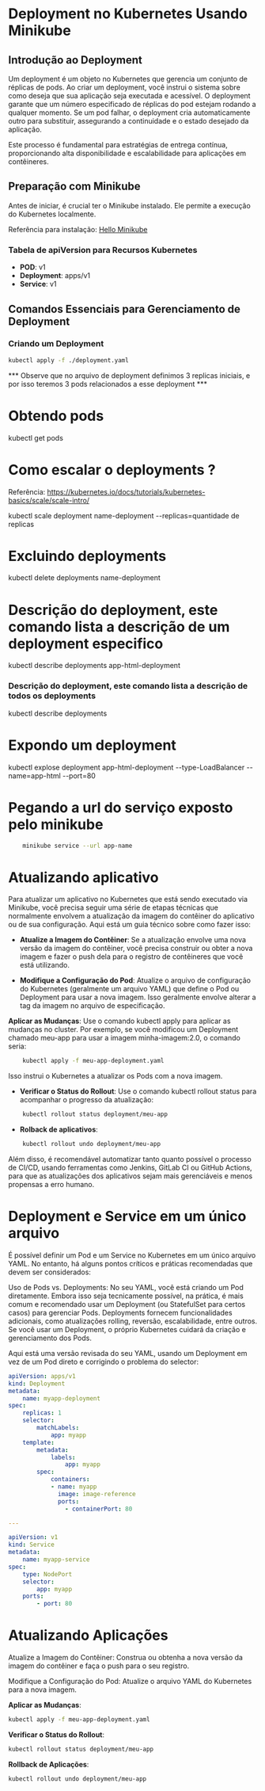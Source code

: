 # Deployment no Kubernetes Usando Minikube

## Introdução ao Deployment
Um deployment é um objeto no Kubernetes que gerencia um conjunto de réplicas de pods. Ao criar um deployment, você instrui o sistema sobre como deseja que sua aplicação seja executada e acessível. O deployment garante que um número especificado de réplicas do pod estejam rodando a qualquer momento. Se um pod falhar, o deployment cria automaticamente outro para substituir, assegurando a continuidade e o estado desejado da aplicação.

Este processo é fundamental para estratégias de entrega contínua, proporcionando alta disponibilidade e escalabilidade para aplicações em contêineres.

## Preparação com Minikube
Antes de iniciar, é crucial ter o Minikube instalado. Ele permite a execução do Kubernetes localmente.

Referência para instalação: [Hello Minikube](https://kubernetes.io/docs/tutorials/hello-minikube/)


### Tabela de apiVersion para Recursos Kubernetes
- **POD**: v1
- **Deployment**: apps/v1
- **Service**: v1

## Comandos Essenciais para Gerenciamento de Deployment

### Criando um Deployment
```bash
kubectl apply -f ./deployment.yaml
```

*** Observe que no arquivo de deployment definimos 3 replicas iniciais, e por isso teremos 3 pods relacionados a esse deployment ***

# Obtendo pods
kubectl get pods

# Como escalar o deployments ?
Referência: https://kubernetes.io/docs/tutorials/kubernetes-basics/scale/scale-intro/

kubectl scale deployment name-deployment --replicas=quantidade de replicas

# Excluindo deployments
kubectl delete deployments name-deployment

# Descrição do deployment, este comando lista a descrição de um deployment especifico
kubectl describe deployments app-html-deployment

###  Descrição do deployment, este comando lista a descrição de todos os deployments
kubectl describe deployments

# Expondo um deployment
kubectl explose deployment app-html-deployment --type-LoadBalancer --name=app-html --port=80

# Pegando a url do serviço exposto pelo minikube
```bash
    minikube service --url app-name
```

# Atualizando aplicativo

Para atualizar um aplicativo no Kubernetes que está sendo executado via Minikube, você precisa seguir uma série de etapas técnicas que normalmente envolvem a atualização da imagem do contêiner do aplicativo ou de sua configuração. Aqui está um guia técnico sobre como fazer isso:

 - **Atualize a Imagem do Contêiner**: Se a atualização envolve uma nova versão da imagem do contêiner, você precisa construir ou obter a nova imagem e fazer o push dela para o registro de contêineres que você está utilizando.

- **Modifique a Configuração do Pod**: Atualize o arquivo de configuração do Kubernetes (geralmente um arquivo YAML) que define o Pod ou Deployment para usar a nova imagem. Isso geralmente envolve alterar a tag da imagem no arquivo de especificação.

**Aplicar as Mudanças**: Use o comando kubectl apply para aplicar as mudanças no cluster. Por exemplo, se você modificou um Deployment chamado meu-app para usar a imagem minha-imagem:2.0, o comando seria:

```bash
    kubectl apply -f meu-app-deployment.yaml
```
Isso instrui o Kubernetes a atualizar os Pods com a nova imagem.

- **Verificar o Status do Rollout**: Use o comando kubectl rollout status para acompanhar o progresso da atualização:

```bash
    kubectl rollout status deployment/meu-app
```

- **Rolback de aplicativos**:
```bash
    kubectl rollout undo deployment/meu-app
```

Além disso, é recomendável automatizar tanto quanto possível o processo de CI/CD, usando ferramentas como Jenkins, GitLab CI ou GitHub Actions, para que as atualizações dos aplicativos sejam mais gerenciáveis e menos propensas a erro humano.




# Deployment e Service em um único arquivo

É possível definir um Pod e um Service no Kubernetes em um único arquivo YAML. No entanto, há alguns pontos críticos e práticas recomendadas que devem ser considerados:

Uso de Pods vs. Deployments: No seu YAML, você está criando um Pod diretamente. Embora isso seja tecnicamente possível, na prática, é mais comum e recomendado usar um Deployment (ou StatefulSet para certos casos) para gerenciar Pods. Deployments fornecem funcionalidades adicionais, como atualizações rolling, reversão, escalabilidade, entre outros. Se você usar um Deployment, o próprio Kubernetes cuidará da criação e gerenciamento dos Pods.

Aqui está uma versão revisada do seu YAML, usando um Deployment em vez de um Pod direto e corrigindo o problema do selector:

```yaml
apiVersion: apps/v1
kind: Deployment
metadata:
    name: myapp-deployment
spec:
    replicas: 1
    selector:
        matchLabels:
            app: myapp
    template:
        metadata:
            labels:
                app: myapp
        spec:
            containers:
            - name: myapp
              image: image-reference
              ports:
                - containerPort: 80

---

apiVersion: v1
kind: Service
metadata:
    name: myapp-service
spec:
    type: NodePort
    selector:
        app: myapp
    ports:
        - port: 80


```



# Atualizando Aplicações
Atualize a Imagem do Contêiner: Construa ou obtenha a nova versão da imagem do contêiner e faça o push para o seu registro.

Modifique a Configuração do Pod: Atualize o arquivo YAML do Kubernetes para a nova imagem.

**Aplicar as Mudanças**:

```bash
kubectl apply -f meu-app-deployment.yaml
```


**Verificar o Status do Rollout**:


```bash
kubectl rollout status deployment/meu-app
```


**Rollback de Aplicações**:

```bash
kubectl rollout undo deployment/meu-app
```